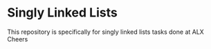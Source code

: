 # Singly Linked Lists

This repository is specifically for singly linked lists tasks done at ALX
Cheers
